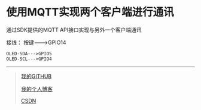 # 使用MQTT实现两个客户端进行通讯

通过SDK提供的MQTT API接口实现与另外一个客户端通讯

接线：
    按键--->GPIO14
    
    OLED-SDA--->GPIO5
    OLED-SCL--->GPIO4
---

> [我的GITHUB](https://github.com/BBIGQ-LYQ)
>
> [我的个人博客](http://blog.bigbigqi.club/)
>
> [CSDN](https://me.csdn.net/qq_41714908)
